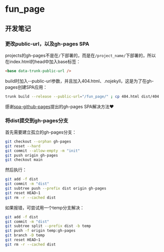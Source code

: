 # fun_page

## 开发笔记

### 更改public-url，以及gh-pages SPA

projects的gh-pages不是在`/`下部署的，而是在`/project_name/`下部署的，所以在index.html的head中加入base标签：

```html
<base data-trunk-public-url />
```

build时加入--public-url参数，并且加入404.html、.nojekyll，这是为了在gh-pages创建SPA应用：

```bash
trunk build --release --public-url="/fun_page/" ; cp 404.html dist/404.html ; echo $null >> dist/.nojekyll
```

感谢[spa-github-pages](https://github.com/rafgraph/spa-github-pages)提出的gh-pages SPA解决方法❤

### 将dist提交到gh-pages分支

首先需要建立孤立的gh-pages分支：

```bash
git checkout --orphan gh-pages
git reset --hard
git commit --allow-empty -m "init"
git push origin gh-pages
git checkout main
```

然后执行：

```bash
git add -f dist
git commit -m "dist"
git subtree push --prefix dist origin gh-pages
git reset HEAD~1
git rm -r --cached dist
```

如果报错，可尝试用一个temp分支解决：

```bash
git add -f dist
git commit -m "dist"
git subtree split --prefix dist -b temp
git push -f origin temp:gh-pages
git branch -D temp
git reset HEAD~1
git rm -r --cached dist
```
